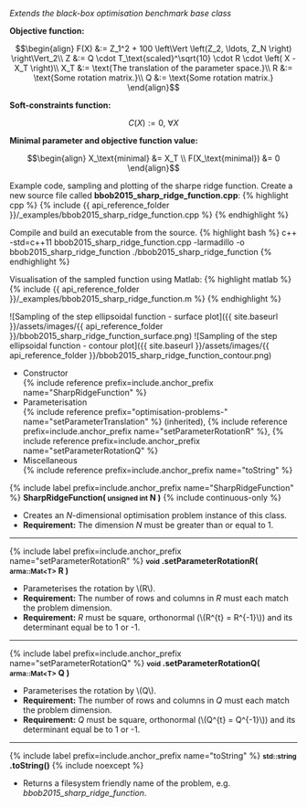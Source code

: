 *Extends the black-box optimisation benchmark base class*

**Objective function:**

$$\begin{align}
F(X) &:= Z_1^2 + 100 \left\Vert \left(Z_2, \ldots, Z_N \right) \right\Vert_2\\
Z &:= Q \cdot T_\text{scaled}^\sqrt{10} \cdot R \cdot \left( X - X_T \right)\\
X_T &:= \text{The translation of the parameter space.}\\
R &:= \text{Some rotation matrix.}\\
Q &:= \text{Some rotation matrix.}
\end{align}$$

**Soft-constraints function:**

$$C(X) := 0, \ \forall X$$

**Minimal parameter and objective function value:**

$$\begin{align}
X_\text{minimal} &= X_T \\
F(X_\text{minimal}) &= 0
\end{align}$$

Example code, sampling and plotting of the sharpe ridge function.
Create a new source file called **bbob2015_sharp_ridge_function.cpp**:
{% highlight cpp %}
{% include {{ api_reference_folder }}/_examples/bbob2015_sharp_ridge_function.cpp %}
{% endhighlight %}

Compile and build an executable from the source.
{% highlight bash %}
c++ -std=c++11 bbob2015_sharp_ridge_function.cpp -larmadillo -o bbob2015_sharp_ridge_function
./bbob2015_sharp_ridge_function
{% endhighlight %}

Visualisation of the sampled function using Matlab:
{% highlight matlab %}
{% include {{ api_reference_folder }}/_examples/bbob2015_sharp_ridge_function.m %}
{% endhighlight %}

![Sampling of the step ellipsoidal function - surface plot]({{ site.baseurl }}/assets/images/{{ api_reference_folder }}/bbob2015_sharp_ridge_function_surface.png)
![Sampling of the step ellipsoidal function - contour plot]({{ site.baseurl }}/assets/images/{{ api_reference_folder }}/bbob2015_sharp_ridge_function_contour.png)

- Constructor<br>
  {% include reference prefix=include.anchor_prefix name="SharpRidgeFunction" %}
- Parameterisation<br>
  {% include reference prefix="optimisation-problems-" name="setParameterTranslation" %} (inherited), {% include reference prefix=include.anchor_prefix name="setParameterRotationR" %}, {% include reference prefix=include.anchor_prefix name="setParameterRotationQ" %}
- Miscellaneous<br>
  {% include reference prefix=include.anchor_prefix name="toString" %}

{% include label prefix=include.anchor_prefix name="SharpRidgeFunction" %}
**SharpRidgeFunction( <small>unsigned int</small> N )** {% include continuous-only %}

- Creates an *N*-dimensional optimisation problem instance of this class.
- **Requirement:** The dimension *N* must be greater than or equal to 1.

---
{% include label prefix=include.anchor_prefix name="setParameterRotationR" %}
**<small>void</small> .setParameterRotationR( <small>arma::Mat&lt;T&gt;</small> R )**

- Parameterises the rotation by \\(R\\).
- **Requirement:** The number of rows and columns in *R* must each match the problem dimension.
- **Requirement:** *R* must be square, orthonormal (\\(R^{t} = R^{-1}\\)) and its determinant equal be to 1 or -1.

---
{% include label prefix=include.anchor_prefix name="setParameterRotationQ" %}
**<small>void</small> .setParameterRotationQ( <small>arma::Mat&lt;T&gt;</small> Q )**

- Parameterises the rotation by \\(Q\\).
- **Requirement:** The number of rows and columns in *Q* must each match the problem dimension.
- **Requirement:** *Q* must be square, orthonormal (\\(Q^{t} = Q^{-1}\\)) and its determinant equal be to 1 or -1.

---
{% include label prefix=include.anchor_prefix name="toString" %}
**<small>std::string</small> .toString()** {% include noexcept %}

- Returns a filesystem friendly name of the problem, e.g. *bbob2015_sharp_ridge_function*.